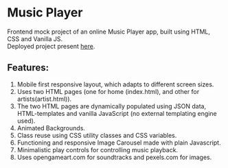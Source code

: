 # Music Player
Frontend mock project of an online Music Player app, built using HTML, CSS and Vanilla JS.\
Deployed project present [here](https://raaga-music.netlify.app/ "Deployed Project link" ).

## Features:
1. Mobile first responsive layout, which adapts to different screen sizes.
2. Uses two HTML pages (one for home (index.html), and other for artists(artist.html)).
3. The two HTML pages are dynamically populated using JSON data, HTML-templates and vanilla JavaScript (no external templating engine used).
4. Animated Backgrounds.
5. Class reuse using CSS utility classes and CSS variables.
6. Functioning and responsive Image Carousel made with plain Javascript.
7. Minimalistic play controls for controlling music playback.
8. Uses opengameart.com for soundtracks and pexels.com for images.
